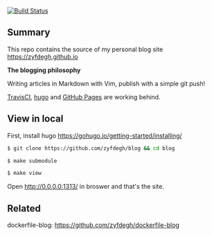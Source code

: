 [![Build Status](https://travis-ci.org/zyfdegh/blog.svg?branch=master)](https://travis-ci.org/zyfdegh/blog)

## Summary

This repo contains the source of my personal blog site https://zyfdegh.github.io

**The blogging philosophy**

Writing articles in Markdown with Vim, publish with a simple git push!

[TravisCI](https://travis-ci.org/zyfdegh/blog), [hugo](https://github.com/gohugoio/hugo) and [GitHub Pages](https://pages.github.com/) are working behind.

## View in local

First, install hugo https://gohugo.io/getting-started/installing/

```sh
$ git clone https://github.com/zyfdegh/blog && cd blog

$ make submodule

$ make view
```

Open http://0.0.0.0:1313/ in broswer and that's the site.

## Related
dockerfile-blog: https://github.com/zyfdegh/dockerfile-blog
